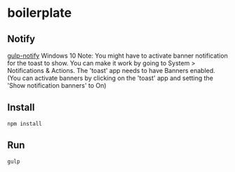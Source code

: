 # boilerplate

## Notify
[gulp-notify](https://github.com/mikaelbr/gulp-notify)
Windows 10 Note: You might have to activate banner notification for the toast to show.
You can make it work by going to System > Notifications & Actions. The 'toast' app needs to have Banners enabled. (You can activate banners by clicking on the 'toast' app and setting the 'Show notification banners' to On)

## Install

```
npm install
```

## Run

```
gulp
```